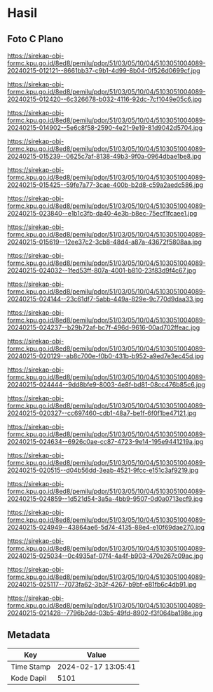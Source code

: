 # Hasil

## Foto C Plano

https://sirekap-obj-formc.kpu.go.id/8ed8/pemilu/pdpr/51/03/05/10/04/5103051004089-20240215-012121--8661bb37-c9b1-4d99-8b04-0f526d0699cf.jpg

https://sirekap-obj-formc.kpu.go.id/8ed8/pemilu/pdpr/51/03/05/10/04/5103051004089-20240215-012420--6c326678-b032-4116-92dc-7cf1049e05c6.jpg

https://sirekap-obj-formc.kpu.go.id/8ed8/pemilu/pdpr/51/03/05/10/04/5103051004089-20240215-014902--5e6c8f58-2590-4e21-9e19-81d9042d5704.jpg

https://sirekap-obj-formc.kpu.go.id/8ed8/pemilu/pdpr/51/03/05/10/04/5103051004089-20240215-015239--0625c7af-8138-49b3-9f0a-0964dbae1be8.jpg

https://sirekap-obj-formc.kpu.go.id/8ed8/pemilu/pdpr/51/03/05/10/04/5103051004089-20240215-015425--59fe7a77-3cae-400b-b2d8-c59a2aedc586.jpg

https://sirekap-obj-formc.kpu.go.id/8ed8/pemilu/pdpr/51/03/05/10/04/5103051004089-20240215-023840--e1b1c3fb-da40-4e3b-b8ec-75ecf1fcaee1.jpg

https://sirekap-obj-formc.kpu.go.id/8ed8/pemilu/pdpr/51/03/05/10/04/5103051004089-20240215-015619--12ee37c2-3cb8-48d4-a87a-43672f5808aa.jpg

https://sirekap-obj-formc.kpu.go.id/8ed8/pemilu/pdpr/51/03/05/10/04/5103051004089-20240215-024032--1fed53ff-807a-4001-b810-23f83d9f4c67.jpg

https://sirekap-obj-formc.kpu.go.id/8ed8/pemilu/pdpr/51/03/05/10/04/5103051004089-20240215-024144--23c61df7-5abb-449a-829e-9c770d9daa33.jpg

https://sirekap-obj-formc.kpu.go.id/8ed8/pemilu/pdpr/51/03/05/10/04/5103051004089-20240215-024237--b29b72af-bc7f-496d-9616-00ad702ffeac.jpg

https://sirekap-obj-formc.kpu.go.id/8ed8/pemilu/pdpr/51/03/05/10/04/5103051004089-20240215-020129--ab8c700e-f0b0-431b-b952-a9ed7e3ec45d.jpg

https://sirekap-obj-formc.kpu.go.id/8ed8/pemilu/pdpr/51/03/05/10/04/5103051004089-20240215-024444--9dd8bfe9-8003-4e8f-bd81-08cc476b85c6.jpg

https://sirekap-obj-formc.kpu.go.id/8ed8/pemilu/pdpr/51/03/05/10/04/5103051004089-20240215-020327--cc697460-cdb1-48a7-be1f-6f0f1be47121.jpg

https://sirekap-obj-formc.kpu.go.id/8ed8/pemilu/pdpr/51/03/05/10/04/5103051004089-20240215-024634--6926c0ae-cc87-4723-9e14-195e9441219a.jpg

https://sirekap-obj-formc.kpu.go.id/8ed8/pemilu/pdpr/51/03/05/10/04/5103051004089-20240215-020515--d04b56dd-3eab-4521-9fcc-e151c3af9219.jpg

https://sirekap-obj-formc.kpu.go.id/8ed8/pemilu/pdpr/51/03/05/10/04/5103051004089-20240215-024859--1d521d54-3a5a-4bb9-9507-0d0a0713ecf9.jpg

https://sirekap-obj-formc.kpu.go.id/8ed8/pemilu/pdpr/51/03/05/10/04/5103051004089-20240215-024949--43864ae6-5d74-4135-88e4-e10f69dae270.jpg

https://sirekap-obj-formc.kpu.go.id/8ed8/pemilu/pdpr/51/03/05/10/04/5103051004089-20240215-025034--0c4935af-07f4-4a4f-b903-470e267c09ac.jpg

https://sirekap-obj-formc.kpu.go.id/8ed8/pemilu/pdpr/51/03/05/10/04/5103051004089-20240215-025117--7073fa62-3b3f-4267-b9bf-e81fb6c4db91.jpg

https://sirekap-obj-formc.kpu.go.id/8ed8/pemilu/pdpr/51/03/05/10/04/5103051004089-20240215-021428--7796b2dd-03b5-49fd-8902-f3f064ba198e.jpg


## Metadata

| Key        | Value               |
| ---------- | ------------------- |
| Time Stamp | 2024-02-17 13:05:41 |
| Kode Dapil | 5101                |



